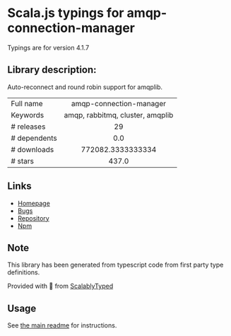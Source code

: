 
# Scala.js typings for amqp-connection-manager

Typings are for version 4.1.7

## Library description:
Auto-reconnect and round robin support for amqplib.

|                    |                 |
| ------------------ | :-------------: |
| Full name          | amqp-connection-manager |
| Keywords           | amqp, rabbitmq, cluster, amqplib |
| # releases         | 29 |
| # dependents       | 0.0 |
| # downloads        | 772082.3333333334 |
| # stars            | 437.0 |

## Links
- [Homepage](https://github.com/jwalton/node-amqp-connection-manager)
- [Bugs](https://github.com/jwalton/node-amqp-connection-manager/issues)
- [Repository](https://github.com/jwalton/node-amqp-connection-manager)
- [Npm](https://www.npmjs.com/package/amqp-connection-manager)
    


## Note
This library has been generated from typescript code from first party type definitions.

Provided with :purple_heart: from [ScalablyTyped](https://github.com/oyvindberg/ScalablyTyped)

## Usage
See [the main readme](../../readme.md) for instructions.


